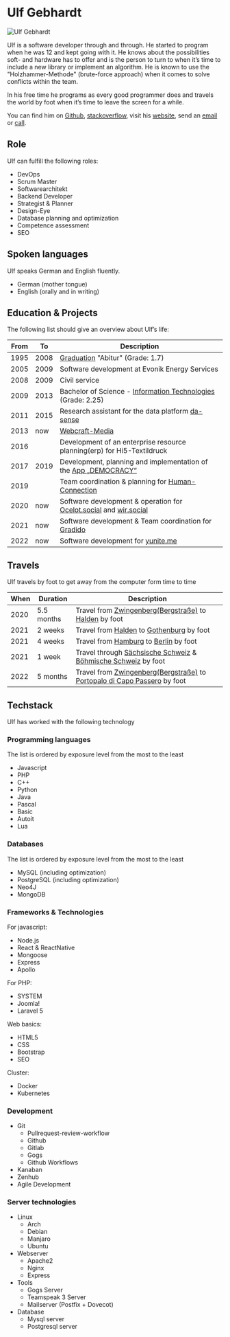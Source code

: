 # Ulf Gebhardt

![Ulf Gebhardt](~@images/portrait/ulf-gebhardt.jpg)

Ulf is a software developer through and through. He started to program when he was 12 and kept going with it. He knows about the possibilities soft- and hardware has to offer and is the person to turn to when it’s time to include a new library or <!-- textlint-disable write-good --> implement<!-- textlint-enable write-good --> an algorithm. He is known to use the "Holzhammer-Methode" (brute-force approach) when it comes to solve conflicts within the team.

In his free time he programs as every good programmer does and travels the world by foot when it’s time to leave the screen for a while.

You can find him on [Github](https://github.com/ulfgebhardt), [stackoverflow](https://stackoverflow.com/users/1326872/ulf-gebhardt), visit his [website](https://www.webcraft-media.de/#!ulf_gebhardt), send an [email](mailto:service@webcraft-media.de) or [call](tel:+4915784841600).

## Role

Ulf can fulfill the following roles:

- DevOps
- Scrum Master
- Softwarearchitekt
- Backend Developer
- Strategist & Planner
- Design-Eye
- Database planning and optimization
- Competence assessment
- SEO

## Spoken languages

Ulf speaks German and English fluently.

- German (mother tongue)
- English (orally and in writing)

## Education & Projects

The following list should give an overview about Ulf’s life:

| From | To   | Description |
|------|------|-------------|
| 1995 | 2008 | [Graduation](https://www.goethe-bensheim.de/) "Abitur" (Grade: 1.7) |
| 2005 | 2009 | Software development at Evonik Energy Services |
| 2008 | 2009 | Civil service |
| 2009 | 2013 | Bachelor of Science - [Information Technologies](https://www.informatik.tu-darmstadt.de/fb20/index.de.jsp) (Grade: 2.25) |
| 2011 | 2015 | Research assistant for the data platform [da-sense](https://www.informatik.tu-darmstadt.de/telekooperation/research_tk/completed_projects_tk/da_sense/index.en.jsp) |
| 2013 | now  | [Webcraft-Media](https://www.webcraft-media.de) |
| 2016 |      | Development of an enterprise resource planning(erp) for Hi5-Textildruck |
| 2017 | 2019 | Development, planning and implementation of the [App „DEMOCRACY“](https://www.democracy-deutschland.de) |
| 2019 |      | Team coordination & planning for [Human-Connection](https://github.com/Human-Connection/Human-Connection) |
| 2020 | now  | Software development & operation for [Ocelot.social](https://github.com/ocelot-Social-Community/Ocelot-Social/) and [wir.social](https://wir.social/login) |
| 2021 | now  | Software development & Team coordination for [Gradido](https://github.com/gradido/gradido/) |
| 2022 | now  | Software development for [yunite.me](https://yunite.org/)

## Travels

Ulf travels by foot to get away from the computer form time to time

| When | Duration   | Description |
|------|------------|-------------|
| 2020 | 5.5 months | Travel from [Zwingenberg(Bergstraße)](https://duckduckgo.com/?q=Zwingenberg+(Bergstra%C3%9Fe)&ia=web&iaxm=about) to [Halden](https://duckduckgo.com/?q=Halden&ia=web&iaxm=maps) by foot |
| 2021 | 2 weeks    | Travel from [Halden](https://duckduckgo.com/?q=Halden&ia=web&iaxm=maps) to [Gothenburg](https://duckduckgo.com/?q=Gotenburg&ia=web&iaxm=about) by foot |
| 2021 | 4 weeks    | Travel from [Hamburg](https://duckduckgo.com/?q=hamburg&ia=web&iaxm=about) to [Berlin](https://duckduckgo.com/?q=berlin&ia=web&iaxm=about) by foot |
| 2021 | 1 week     | Travel through [Sächsische Schweiz](https://duckduckgo.com/?q=Saxon+Switzerland+National+Park&ia=web&iaxm=maps) & [Böhmische Schweiz](https://duckduckgo.com/?q=N%C3%A1rodn%C3%AD+park+%C4%8Cesk%C3%A9+%C5%A0v%C3%BDcarsko&ia=web&iaxm=maps) by foot |
| 2022 | 5 months   | Travel from [Zwingenberg(Bergstraße)](https://duckduckgo.com/?q=Zwingenberg+(Bergstra%C3%9Fe)&ia=web&iaxm=about) to [Portopalo di Capo Passero](https://duckduckgo.com/?q=Portopalo+di+Capo+Passero&ia=web&iaxm=maps) by foot |

## Techstack

Ulf has worked with the following technology

### Programming languages

The list is ordered by exposure level from the most to the least

- Javascript
- PHP
- C++
- Python
- Java
- Pascal
- Basic
- Autoit
- Lua

### Databases

The list is ordered by exposure level from the most to the least

- MySQL (including optimization)
- PostgreSQL (including optimization)
- Neo4J
- MongoDB

### Frameworks & Technologies

For javascript:
- Node.js
- React & ReactNative
- Mongoose
- Express
- Apollo

For PHP:
- SYSTEM
- Joomla!
- Laravel 5

Web basics:
- HTML5
- CSS
- Bootstrap
- SEO

Cluster:
- Docker
- Kubernetes

### Development

- Git
  - Pullrequest-review-workflow
  - Github
  - Gitlab
  - Gogs
  - Github Workflows
- Kanaban
- Zenhub
- Agile Development

### Server technologies

- Linux
  - Arch
  - Debian
  - Manjaro
  - Ubuntu
- Webserver
  - Apache2
  - Nginx
  - Express
- Tools  
  - Gogs Server
  - Teamspeak 3 Server
  - Mailserver (Postfix + Dovecot)
- Database
  - Mysql server
  - Postgresql server
